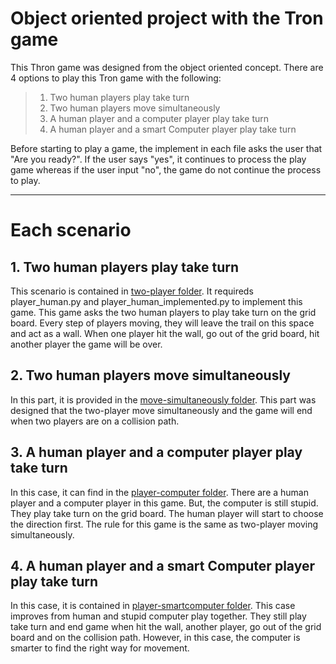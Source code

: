 # Object oriented project with the Tron game

This Thron game was designed from the object oriented concept. There are 4 options to play this Tron game with the following:  
>1. Two human players play take turn 
>2. Two human players move simultaneously 
>3. A human player and a computer player play take turn 
>4. A human player and a smart Computer player play take turn  

Before starting to play a game, the implement in each file asks the user that "Are you ready?". If the user says "yes", it continues to process the play game whereas if the user input "no", the game do not continue the process to play.

---

# Each scenario

## 1. Two human players play take turn

This scenario is contained in [two-player folder](https://github.com/Gracepicharporn/object-oriented-Tron-game/tree/main/two-players). It requireds player_human.py and player_human_implemented.py to implement this game. This game asks the two human players to play take turn on the grid board. Every step of players moving, they will leave the trail on this space and act as a wall. When one player hit the wall, go out of the grid board, hit another player the game will be over. 

## 2. Two human players move simultaneously

In this part, it is provided in the [move-simultaneously folder](https://github.com/Gracepicharporn/object-oriented-Tron-game/tree/main/move-simultaneously). This part was designed that the two-player move simultaneously and the game will end when two players are on a collision path.

## 3. A human player and a computer player play take turn

In this case, it can find in the [player-computer folder](https://github.com/Gracepicharporn/object-oriented-Tron-game/tree/main/player-computer). There are a human player and a computer player in this game. But, the computer is still stupid. They play take turn on the grid board. The human player will start to choose the direction first. The rule for this game is the same as two-player moving simultaneously. 

## 4. A human player and a smart Computer player play take turn

In this case, it is contained in [player-smartcomputer folder](https://github.com/Gracepicharporn/object-oriented-Tron-game/tree/main/player-smartcomputer). This case improves from human and stupid computer play together. They still play take turn and end game when hit the wall, another player, go out of the grid board and on the collision path. However, in this case, the computer is smarter to find the right way for movement.

